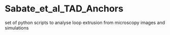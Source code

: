 # Sabate_et_al_TAD_Anchors
set of python scripts to analyse loop extrusion from microscopy images and simulations
